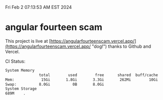 Fri Feb  2 07:13:53 AM EST 2024

# angular fourteen scam


This project is live at [https://angularfourteenscam.vercel.app/](https://angularfourteenscam.vercel.app/ "dog!") thanks to Github and Vercel.

CI Status: 

```bash
System Memory
               total        used        free      shared  buff/cache   available
Mem:            15Gi       1.8Gi       3.3Gi       262Mi        10Gi        13Gi
Swap:          8.0Gi          0B       8.0Gi
System Storage
689M	.
```
```bash
